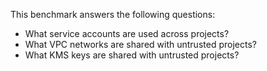 This benchmark answers the following questions:

- What service accounts are used across projects?
- What VPC networks are shared with untrusted projects?
- What KMS keys are shared with untrusted projects? 